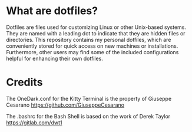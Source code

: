 # What are dotfiles?

Dotfiles are files used for customizing Linux or other Unix-based systems. They are named with a leading dot to indicate that they are hidden files or directories. This repository contains my personal dotfiles, which are conveniently stored for quick access on new machines or 
installations. Furthermore, other users may find some of the included configurations helpful for enhancing their own dotfiles.

# Credits

The OneDark.conf for the Kitty Terminal is the property of Giuseppe Cesarano <https://github.com/GiuseppeCesarano>

The .bashrc for the Bash Shell is based on the work of Derek Taylor <https://gitlab.com/dwt1>
